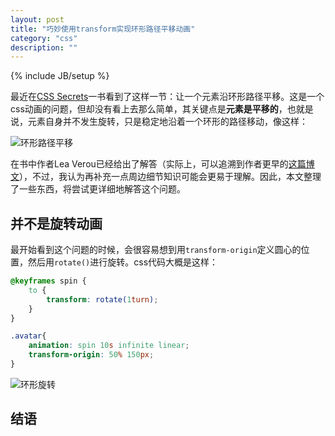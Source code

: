 ```yaml
---
layout: post
title: "巧妙使用transform实现环形路径平移动画"
category: "css"
description: ""
---
```

{% include JB/setup %}

最近在[CSS Secrets][CSS Secrets]一书看到了这样一节：让一个元素沿环形路径平移。这是一个css动画的问题，但却没有看上去那么简单，其关键点是**元素是平移的**，也就是说，元素自身并不发生旋转，只是稳定地沿着一个环形的路径移动，像这样：

![环形路径平移][img_movement_impression]

在书中作者Lea Verou已经给出了解答（实际上，可以追溯到作者更早的[这篇博文][这篇博文]），不过，我认为再补充一点周边细节知识可能会更易于理解。因此，本文整理了一些东西，将尝试更详细地解答这个问题。

## 并不是旋转动画 ##

最开始看到这个问题的时候，会很容易想到用`transform-origin`定义圆心的位置，然后用`rotate()`进行旋转。css代码大概是这样：

~~~css
@keyframes spin {
    to {
        transform: rotate(1turn);
    }
}

.avatar{
    animation: spin 10s infinite linear;
    transform-origin: 50% 150px;
}
~~~

![环形旋转][img_circle_rotate]



## 结语 ##


[img_movement_impression]: {{POSTS_IMG_PATH}}/201611/movement_impression.png "环形路径平移"
[img_circle_rotate]: {{POSTS_IMG_PATH}}/201611/circle_rotate.png "环形旋转"


[CSS Secrets]: https://github.com/cssmagic/CSS-Secrets "CSS Secrets"
[这篇博文]: http://lea.verou.me/2012/02/moving-an-element-along-a-circle/ "Moving an element along a circle | Lea Verou"